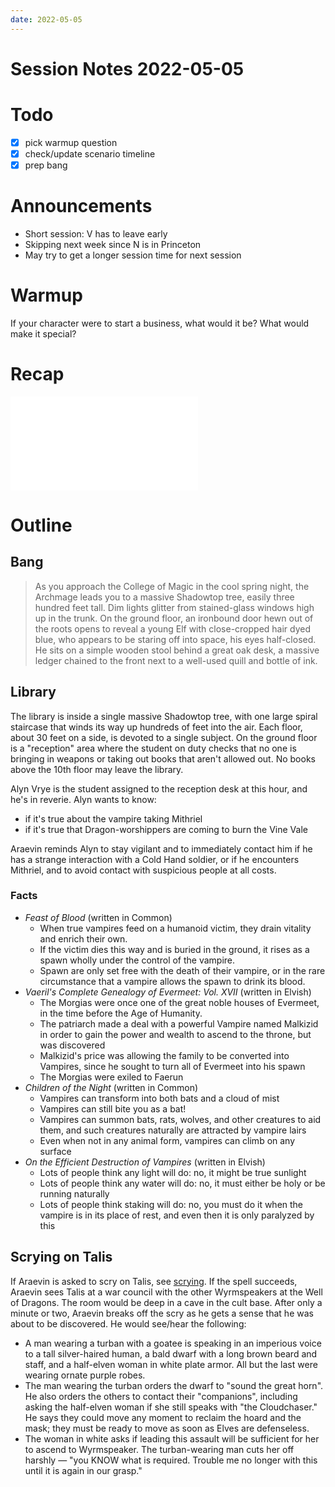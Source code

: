 ```yaml
---
date: 2022-05-05
---
```

# Session Notes 2022-05-05
# Todo
- [x] pick warmup question
- [x] check/update scenario timeline
- [x] prep bang
# Announcements
- Short session: V has to leave early
- Skipping next week since N is in Princeton
- May try to get a longer session time for next session
# Warmup
If your character were to start a business, what would it be? What would make it special?
# Recap
![a3e10](../logbook/a3e10.md)
# Outline
## Bang
> As you approach the College of Magic in the cool spring night, the Archmage leads you to a massive Shadowtop tree, easily three hundred feet tall. Dim lights glitter from stained-glass windows high up in the trunk. On the ground floor, an ironbound door hewn out of the roots opens to reveal a young Elf with close-cropped hair dyed blue, who appears to be staring off into space, his eyes half-closed. He sits on a simple wooden stool behind a great oak desk, a massive ledger chained to the front next to a well-used quill and bottle of ink.
## Library
The library is inside a single massive Shadowtop tree, with one large spiral staircase that winds its way up hundreds of feet into the air. Each floor, about 30 feet on a side, is devoted to a single subject. On the ground floor is a "reception" area where the student on duty checks that no one is bringing in weapons or taking out books that aren't allowed out. No books above the 10th floor may leave the library.

Alyn Vrye is the student assigned to the reception desk at this hour, and he's in reverie. Alyn wants to know:
- if it's true about the vampire taking Mithriel
- if it's true that Dragon-worshippers are coming to burn the Vine Vale

Araevin reminds Alyn to stay vigilant and to immediately contact him if he has a strange interaction with a Cold Hand soldier, or if he encounters Mithriel, and to avoid contact with suspicious people at all costs.
### Facts
- _Feast of Blood_ (written in Common)
	- When true vampires feed on a humanoid victim, they drain vitality and enrich their own.
	- If the victim dies this way and is buried in the ground, it rises as a spawn wholly under the control of the vampire.
	- Spawn are only set free with the death of their vampire, or in the rare circumstance that a vampire allows the spawn to drink its blood.
- _Vaeril's Complete Genealogy of Evermeet: Vol. XVII_ (written in Elvish)
	- The Morgias were once one of the great noble houses of Evermeet, in the time before the Age of Humanity.
	- The patriarch made a deal with a powerful Vampire named Malkizid in order to gain the power and wealth to ascend to the throne, but was discovered
	- Malkizid's price was allowing the family to be converted into Vampires, since he sought to turn all of Evermeet into his spawn
	- The Morgias were exiled to Faerun
- _Children of the Night_ (written in Common)
	- Vampires can transform into both bats and a cloud of mist
	- Vampires can still bite you as a bat!
	- Vampires can summon bats, rats, wolves, and other creatures to aid them, and such creatures naturally are attracted by vampire lairs
	- Even when not in any animal form, vampires can climb on any surface
- _On the Efficient Destruction of Vampires_ (written in Elvish)
	- Lots of people think any light will do: no, it might be true sunlight
	- Lots of people think any water will do: no, it must either be holy or be running naturally
	- Lots of people think staking will do: no, you must do it when the vampire is in its place of rest, and even then it is only paralyzed by this
## Scrying on Talis
If Araevin is asked to scry on Talis, see [scrying](https://www.dndbeyond.com/spells/scrying). If the spell succeeds, Araevin sees Talis at a war council with the other Wyrmspeakers at the Well of Dragons. The room would be deep in a cave in the cult base. After only a minute or two, Araevin breaks off the scry as he gets a sense that he was about to be discovered. He would see/hear the following: 
- A man wearing a turban with a goatee is speaking in an imperious voice to a tall silver-haired human, a bald dwarf with a long brown beard and staff, and a half-elven woman in white plate armor. All but the last were wearing ornate purple robes.
- The man wearing the turban orders the dwarf to "sound the great horn". He also orders the others to contact their "companions", including asking the half-elven woman if she still speaks with "the Cloudchaser." He says they could move any moment to reclaim the hoard and the mask; they must be ready to move as soon as Elves are defenseless.
- The woman in white asks if leading this assault will be sufficient for her to ascend to Wyrmspeaker. The turban-wearing man cuts her off harshly — "you KNOW what is required. Trouble me no longer with this until it is again in our grasp."